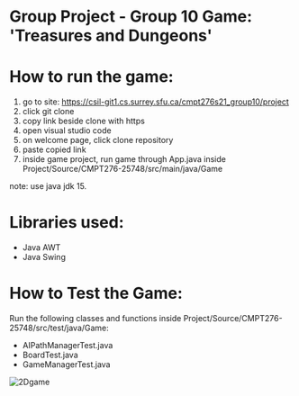# Group Project - Group 10      Game: 'Treasures and Dungeons'

# How to run the game:
1. go to site: https://csil-git1.cs.surrey.sfu.ca/cmpt276s21_group10/project
2. click git clone 
3. copy link beside clone with https
4. open visual studio code 
5. on welcome page, click clone repository
6. paste copied link
7. inside game project, run game through App.java inside Project/Source/CMPT276-25748/src/main/java/Game


note: use java jdk 15.


# Libraries used:
- Java AWT
- Java Swing


# How to Test the Game:
Run the following classes and functions inside Project/Source/CMPT276-25748/src/test/java/Game:
- AIPathManagerTest.java
- BoardTest.java
- GameManagerTest.java 

![2Dgame](https://user-images.githubusercontent.com/82911824/190294257-e0900a20-3f40-4b4d-a824-b92d5ebb8c56.png)
